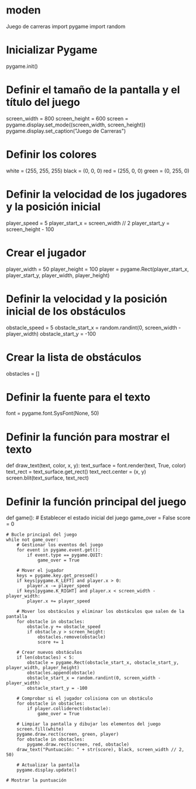 # moden
Juego de carreras
import pygame
import random

# Inicializar Pygame
pygame.init()

# Definir el tamaño de la pantalla y el título del juego
screen_width = 800
screen_height = 600
screen = pygame.display.set_mode((screen_width, screen_height))
pygame.display.set_caption("Juego de Carreras")

# Definir los colores
white = (255, 255, 255)
black = (0, 0, 0)
red = (255, 0, 0)
green = (0, 255, 0)

# Definir la velocidad de los jugadores y la posición inicial
player_speed = 5
player_start_x = screen_width // 2
player_start_y = screen_height - 100

# Crear el jugador
player_width = 50
player_height = 100
player = pygame.Rect(player_start_x, player_start_y, player_width, player_height)

# Definir la velocidad y la posición inicial de los obstáculos
obstacle_speed = 5
obstacle_start_x = random.randint(0, screen_width - player_width)
obstacle_start_y = -100

# Crear la lista de obstáculos
obstacles = []

# Definir la fuente para el texto
font = pygame.font.SysFont(None, 50)

# Definir la función para mostrar el texto
def draw_text(text, color, x, y):
    text_surface = font.render(text, True, color)
    text_rect = text_surface.get_rect()
    text_rect.center = (x, y)
    screen.blit(text_surface, text_rect)

# Definir la función principal del juego
def game():
    # Establecer el estado inicial del juego
    game_over = False
    score = 0
    
    # Bucle principal del juego
    while not game_over:
        # Gestionar los eventos del juego
        for event in pygame.event.get():
            if event.type == pygame.QUIT:
                game_over = True
        
        # Mover el jugador
        keys = pygame.key.get_pressed()
        if keys[pygame.K_LEFT] and player.x > 0:
            player.x -= player_speed
        if keys[pygame.K_RIGHT] and player.x < screen_width - player_width:
            player.x += player_speed
        
        # Mover los obstáculos y eliminar los obstáculos que salen de la pantalla
        for obstacle in obstacles:
            obstacle.y += obstacle_speed
            if obstacle.y > screen_height:
                obstacles.remove(obstacle)
                score += 1
        
        # Crear nuevos obstáculos
        if len(obstacles) < 5:
            obstacle = pygame.Rect(obstacle_start_x, obstacle_start_y, player_width, player_height)
            obstacles.append(obstacle)
            obstacle_start_x = random.randint(0, screen_width - player_width)
            obstacle_start_y = -100
        
        # Comprobar si el jugador colisiona con un obstáculo
        for obstacle in obstacles:
            if player.colliderect(obstacle):
                game_over = True
        
        # Limpiar la pantalla y dibujar los elementos del juego
        screen.fill(white)
        pygame.draw.rect(screen, green, player)
        for obstacle in obstacles:
            pygame.draw.rect(screen, red, obstacle)
        draw_text("Puntuación: " + str(score), black, screen_width // 2, 50)
        
        # Actualizar la pantalla
        pygame.display.update()
    
    # Mostrar la puntuación
